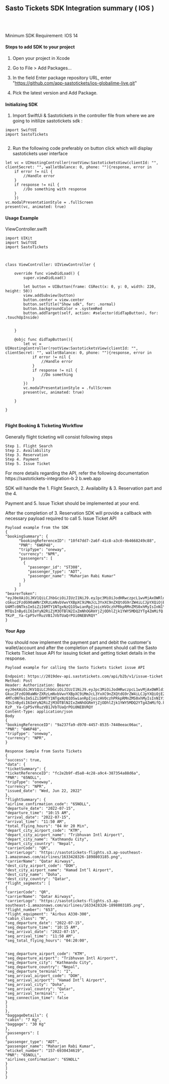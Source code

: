 
## Sasto Tickets SDK Integration summary ( IOS )

<br>
<br>

Minimum SDK Requirement: IOS 14


#### Steps to add SDK to your project

1. Open your project in Xcode

2. Go to File > Add Packages...

3. In the field Enter package repository URL, enter "https://github.com/app-sastotickets/ios-globalime-live.git"

4. Pick the latest version and Add Package.

#### Initializing SDK

1. Import SwiftUi & Sastotickets in the controller file from where we are going to initilize sastotickets sdk :

```
import SwiftUI
import SastoTickets
        
```

2. Run the following code preferably on button click which will display sastotickets user interface

```
let vc = UIHostingController(rootView:SastoticketsView(clientId: "", clientSecret: "", walletBalance: 0, phone: ""){response, error in
    if error != nil {
        //Handle error
    }
    if response != nil {
        //Do something with response
    }
    })
vc.modalPresentationStyle = .fullScreen
present(vc, animated: true)

```


#### Usage Example
ViewController.swift

```
import UIKit
import SwiftUI
import SastoTickets



class ViewController: UIViewController {

    override func viewDidLoad() {
        super.viewDidLoad()
        
        let button = UIButton(frame: CGRect(x: 0, y: 0, width: 220, height: 50))
        view.addSubview(button)
        button.center = view.center
        button.setTitle("Show sdk", for: .normal)
        button.backgroundColor = .systemRed
        button.addTarget(self, action: #selector(didTapButton), for: .touchUpInside)
        
        
    }
    
    @objc func didTapButton(){
        let vc = UIHostingController(rootView:SastoticketsView(clientId: "", clientSecret: "", walletBalance: 0, phone: ""){response, error in
            if error != nil {
                //Handle error
            }
            if response != nil {
                //Do something
            }
        })
        vc.modalPresentationStyle = .fullScreen
        present(vc, animated: true)
        
    }

}
        
```

#### Flight Booking & Ticketing Workflow
Generally flight ticketing will consist following steps


```
Step 1. Flight Search
Step 2. Availability
Step 3. Reservation
Step 4. Payment
Step 5. Issue Ticket
```
For more details regarding the API, refer the following documentation
https://sastotickets-integration-b 2 b.web.app

SDK will handle the 1. Flight Search, 2. Availability & 3. Reservation part and the 4.

Payment and 5. Issue Ticket should be implemented at your end.

After the completion of 3. Reservation SDK will provide a callback with necessary payload required to
call 5. Issue Ticket API

```
Payload example from the SDK
{
"bookingSummary": {
      "bookingReferenceID": "10f47dd7-2a6f-41c8-a3c0-9b4668249c88",
      "PNR": "6W6P48",
      "tripType": "oneway",
      "currency": "NPR",
      "passengers": [
        {
          "passenger_id": "ST308",
          "passenger_type": "ADT",
          "passenger_name": "Maharjan Rabi Kumar"
        }
      ]
    }
"bearerToken": "eyJ0eXAiOiJKV1QiLCJhbGciOiJIUzI1NiJ9.eyJpc3MiOiJodHRwczpcL1wvMjAxOWRldi1h
cGkuc2FzdG90aWNrZXRzLmNvbVwvYXBpXC9iMmJcL3YxXC9nZXQtdG9rZW4iLCJpYXQiOjE2NT
U4MTc0NTksIm5iZiI6MTY1NTgxNzQ1OSwianRpIjoicHVOczhPRkpRMnZMS0xhMyIsInN1YiI
MTQsInBydiI6ImYyN2RiZjM3OTBlN2IxZmNhOGRmYjZjODhlZjk1YWY5MDQ2YTg4ZmMifQ.kXY
TKzP__Ya-CpP5vYRuzVB1JVbTUaQrPOi0NEBVRQY"
}
```
#### Your App

You should now implement the payment part and debit the customer's wallet/account and after the completion of payment should call the Sasto Tickets Ticket Issue API for issuing ticket and getting
ticket details in the response.

```
Payload example for calling the Sasto Tickets ticket issue API

Endpoint: https://2019dev-api.sastotickets.com/api/b2b/v1/issue-ticket
Method: Post
Header: Authorization: Bearer
eyJ0eXAiOiJKV1QiLCJhbGciOiJIUzI1NiJ9.eyJpc3MiOiJodHRwczpcL1wvMjAxOWRldi1hc
Gkuc2FzdG90aWNrZXRzLmNvbVwvYXBpXC9iMmJcL3YxXC9nZXQtdG9rZW4iLCJpYXQiOjE2NTU
4MTc0NTksIm5iZiI6MTY1NTgxNzQ1OSwianRpIjoicHVOczhPRkpRMnZMS0xhMyIsInN1YiI6M
TQsInBydiI6ImYyN2RiZjM3OTBlN2IxZmNhOGRmYjZjODhlZjk1YWY5MDQ2YTg4ZmMifQ.kXYT
KzP__Ya-CpP5vYRuzVB1JVbTUaQrPOi0NEBVRQY
Content-Type: application/json
Body
{
"bookingReferenceID": "9a237fa9-d970-4457-8535-7440eeac06ac",
"PNR": "6W6P48",
"tripType": "oneway",
"currency": "NPR",
}

Response Sample from Sasto Tickets
{
"success": true,
"data": {
"ticketSummary": {
"ticketReferenceID": "fc2e2b9f-d5a8-4c28-a9c4-387354a88d6a",
"PNR": "65NOLL",
"tripType": "oneway",
"currency": "NPR",
"issued_date": "Wed, Jun 22, 2022"
},
"flightSummary": {
"airline_confirmation_code": "65NOLL",
"departure_date": "2022-07-15",
"departure_time": "10:15 AM",
"arrival_date": "2022-07-15",
"arrival_time": "11:50 AM",
"total_flying_hours": "04 Hr 20 Min",
"depart_city_airport_code": "KTM",
"depart_city_airport_name": "Tribhuvan Intl Airport",
"depart_city_name": "Kathmandu City",
"depart_city_country": "Nepal",
"carrierCode": "QR",
"carrierLogo": "https://sastotickets-flights.s3.ap-southeast-
1.amazonaws.com/airlines/1633428326-1898803185.png",
"carrierName": "Qatar Airways",
"dest_city_airport_code": "DOH",
"dest_city_airport_name": "Hamad Int’l Airport",
"dest_city_name": "Doha",
"dest_city_country": "Qatar",
"flight_segments": [
{
"carrierCode": "QR",
"carrierName": "Qatar Airways",
"carrierLogo": "https://sastotickets-flights.s3.ap-
southeast-1.amazonaws.com/airlines/1633428326-1898803185.png",
"flight_number": "653",
"flight_equipment": "Airbus A330-300",
"cabin_class": "M",
"seg_departure_date": "2022-07-15",
"seg_departure_time": "10:15 AM",
"seg_arrival_date": "2022-07-15",
"seg_arrival_time": "11:50 AM",
"seg_total_flying_hours": "04:20:00",


"seg_departure_airport_code": "KTM",
"seg_departure_airport": "Tribhuvan Intl Airport",
"seg_departure_city": "Kathmandu City",
"seg_departure_country": "Nepal",
"seg_departure_terminal": "I",
"seg_arrival_airport_code": "DOH",
"seg_arrival_airport": "Hamad Int’l Airport",
"seg_arrival_city": "Doha",
"seg_arrival_country": "Qatar",
"seg_arrival_terminal": "",
"seg_connection_time": false
}
]
},
"baggageDetails": {
"cabin": "7 Kg",
"baggage": "30 Kg"
},
"passengers": [
{
"passenger_type": "ADT",
"passenger_name": "Maharjan Rabi Kumar",
"eticket_number": "157-6930434619",
"PNR": "65NOLL",
"airlines_confirmation": "65NOLL"
}
]
}
}
